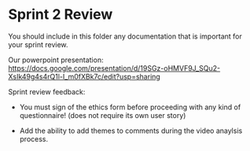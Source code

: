 # Sprint 2 Review

You should include in this folder any documentation that is important for your sprint review.

Our powerpoint presentation:
https://docs.google.com/presentation/d/19SGz-oHMVF9J_SQu2-XsIk49g4s4rQ1l-I_m0fXBk7c/edit?usp=sharing


Sprint review feedback:

 - You must sign of the ethics form before proceeding with any kind of questionnaire! (does not require its own user story)
 
 - Add the ability to add themes to comments during the video anaylsis process.
